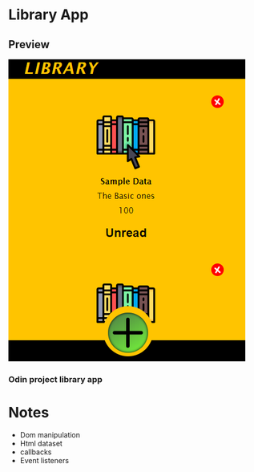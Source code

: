 # Library App
## Preview
![Mobile preview](images\LibraryM.PNG)
### Odin project library app 
# Notes
* Dom manipulation
* Html dataset 
* callbacks
* Event listeners
